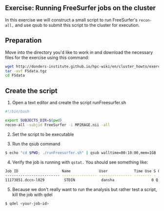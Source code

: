 ## Exercise: Running FreeSurfer jobs on the cluster
In this exercise we will construct a small script to run FreeSurfer's `recon-all,` and use qsub to submit this script to the cluster for execution.

## Preparation
Move into the directory you'd like to work in and download the necessary files for the exercise using this command:

```bash
wget http://donders-institute.github.io/hpc-wiki/en/cluster_howto/exercise_freesurfer/FSdata.tgz
tar -xvf FSdata.tgz
cd FSdata
```
## Create the script 
 1. Open a text editor and create the script runFreesurfer.sh

 ```bash
 #!/bin/bash

 export SUBJECTS_DIR=$(pwd)
 recon-all -subjid FreeSurfer -i MP2RAGE.nii -all
 ```
 
 2. Set the script to be executable
 
 3. Run the qsub command
 
 ```bash
 $ echo "cd $PWD; ./runFreesurfer.sh" | qsub walltime=00:10:00,mem=1GB 
 ```
 4. Verify the job is running with `qstat.` You should see something like:

```bash
Job ID                    Name             User            Time Use S Queue
------------------------- ---------------- --------------- -------- - -----
11173851.dccn-l029         STDIN            dansha                 0 Q long
```
5. Because we don't really want to run the analysis but rather test a script, kill the job with qdel

```bash
$ qdel <your-job-id>
```
